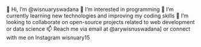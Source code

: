 👋 Hi, I’m @wisnuaryswadana
👀 I’m interested in programming
🌱 I’m currently learning new technologies and improving my coding skills
💞️ I’m looking to collaborate on open-source projects related to web development or data science
📫 Reach me via email at @arywisnuswadana] or connect with me on Instagram wisnuary15


